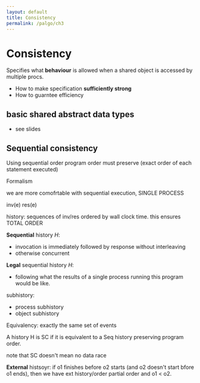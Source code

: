```yaml
---
layout: default
title: Consistency
permalink: /palgo/ch3
---
```


# Consistency

Specifies what **behaviour** is allowed when a shared object is accessed by multiple procs.

- How to make specification **sufficiently strong**
- How to guarntee efficiency

## basic shared abstract data types

- see slides

## Sequential consistency

Using sequential order
program order must preserve (exact order of each statement executed)

Formalism

we are more comofrtable with sequential execution, SINGLE PROCESS

inv(e) res(e)

history: sequences of inv/res ordered by wall clock time. this ensures TOTAL ORDER

**Sequential** history $H$:
- invocation is immediately followed by response without interleaving
- otherwise concurrent

**Legal** sequential history $H$:
- following what the results of a single process running this program would be like.

subhistory:
- process subhistory
- object subhistory

Equivalency: exactly the same set of events

A history H is SC if it is equivalent to a Seq history  preserving program order.

note that SC doesn't mean no data race


**External** histsoyr: if o1 finishes before o2 starts (and o2 doesn't start bfore o1 ends), then we have ext history/order partial order and o1 $<$ o2.

